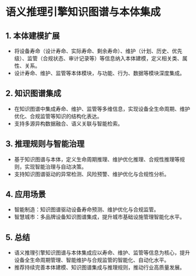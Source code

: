 # 语义推理引擎知识图谱与本体集成

## 1. 本体建模扩展

- 将设备寿命（设计寿命、实际寿命、剩余寿命）、维护（计划、历史、优先级）、监管（合规状态、审计记录等）等信息纳入本体建模，定义相关类、属性、关系。
- 设计寿命、维护、监管等本体模块，与功能、行为、数据等模块深度集成。

## 2. 知识图谱集成

- 在知识图谱中集成寿命、维护、监管等多维信息，实现设备全生命周期、维护优化、合规监管等知识的结构化表达。
- 支持多源异构数据融合、语义关联与智能检索。

## 3. 推理规则与智能治理

- 基于知识图谱与本体，定义生命周期推理、维护优化推理、合规性推理等规则，实现智能治理与自动决策。
- 支持知识图谱驱动的异常检测、风险预警、维护优化与合规性分析。

## 4. 应用场景

- 智能制造：知识图谱驱动设备寿命预测、维护优化与合规监管。
- 智慧城市：多品牌设备知识图谱集成，提升城市基础设施管理智能化水平。

## 5. 总结

- 语义推理引擎知识图谱与本体集成应以寿命、维护、监管等信息为核心，提升设备全生命周期管理、智能维护与合规监管的智能化、自动化水平。
- 推荐持续完善本体建模、知识图谱集成与推理规则，推动行业高质量发展。
